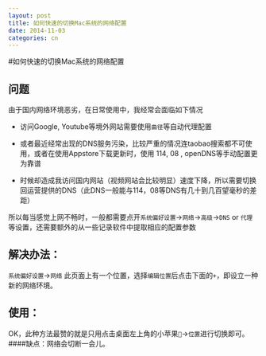 ```yaml
---
layout: post
title: 如何快速的切换Mac系统的网络配置
date: 2014-11-03
categories: cn
---
```


#如何快速的切换Mac系统的网络配置


## 问题

由于国内网络环境恶劣，在日常使用中，我经常会面临如下情况

* 访问Google, Youtube等境外网站需要使用`曲径`等自动代理配置

* 或者最近经常出现的DNS服务污染，比较严重的情况连taobao搜索都不可使用，或者在使用Appstore下载更新时，使用 114, 08 , openDNS等手动配置更为靠谱

* 时候却造成我访问国内网站（视频网站会比较明显）速度下降，所以需要切换回运营提供的DNS（此DNS一般能与114，08等DNS有几十到几百望毫秒的差距）

所以每当感觉上网不畅时，一般都需要点开`系统偏好设置`->`网络`->`高级`->`DNS` or `代理`等设置，还需要额外的从一些记录软件中提取相应的配置参数

## 解决办法：

`系统偏好设置`->`网络` 此页面上有一个位置，选择`编辑位置`后点击下面的`+`，即设立一种新的网络环境。

## 使用：

OK，此种方法最赞的就是只用点击桌面左上角的小苹果``->`位置`进行切换即可。
####缺点：网络会切断一会儿。